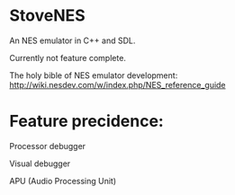 # StoveNES
An NES emulator in C++ and SDL.

Currently not feature complete.

The holy bible of NES emulator development:
http://wiki.nesdev.com/w/index.php/NES_reference_guide

# Feature precidence:
Processor debugger

Visual debugger

APU (Audio Processing Unit)
